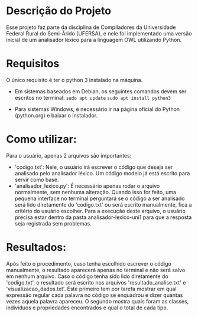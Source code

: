 # Descrição do Projeto
Esse projeto faz parte da disciplina de Compiladores da Universidade Federal Rural do Semi-Árido (UFERSA), e nele foi implementado uma versão inicial de um analisador léxico para a linguagem OWL utilizando Python.

# Requisitos
O único requisito é ter o python 3 instalado na máquina. 
- Em sistemas baseados em Debian, os seguintes comandos devem ser escritos no terminal:
`sudo apt update`
`sudo apt install python3`

- Para sistemas Windows, é necessário ir na página oficial do Python (python.org) e baixar o instalador.

# Como utilizar:
Para o usuário, apenas 2 arquivos são importantes:

- 'codigo.txt': Nele, o usuário irá escrever o código que deseja ser analisado pelo analisador léxico. Um código modelo já está escrito para servir como base.
- 'analisador_lexico.py': É necessário apenas rodar o arquivo normalmente, sem nenhuma alteração. Quando isso for feito, uma pequena interface no terminal perguntará se o código a ser analisado será lido diretamente do 'codigo.txt' ou será escrito manualmente, fica a critério do usuário escolher. Para a execução deste arquivo, o usuário precisa estar dentro da pasta analisador-lexico-uni1 para que a resposta seja registrada sem problemas.


# Resultados:
Após feito o procedimento, caso tenha escolhido escrever o código manualmente, o resultado aparecerá apenas no terminal e não será salvo em nenhum arquivo. Caso o código tenha sido lido diretamente do 'codigo.txt', o resultado será escrito nos arquivos 'resultado_analise.txt' e 'visualizacao_dados.txt'. Este primeiro tem por tarefa mostrar em qual expressão regular cada palavra no código se enquadrou e dizer quantas vezes aquela palavra apareceu. O segundo mostra quais foram as classes, individuos e propriedades encontrados e qual o total de cada tipo.
